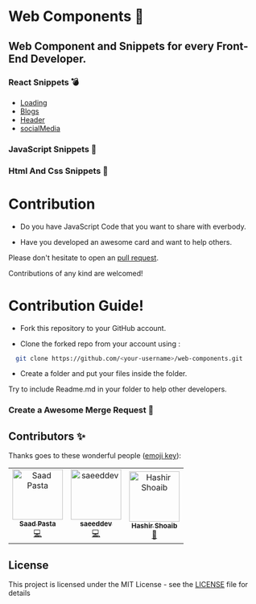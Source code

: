 # Web Components 🚀

## Web Component and Snippets for every Front-End Developer.

### React Snippets 💣

- [Loading](./Loader/README.md)
- [Blogs](<./Responsive Blog Card/README.md>)
- [Header](<./Responsive Header/README.md>)
- [socialMedia](<./Social Media/README.md>)

### JavaScript Snippets 🎊

### Html And Css Snippets 🎉

# Contribution

- Do you have JavaScript Code that you want to share with everbody.

- Have you developed an awesome card and want to help others.

Please don't hesitate to open an [pull request](https://github.com/saadpasta/web-components/pulls).

Contributions of any kind are welcomed!

# Contribution Guide!

- Fork this repository to your GitHub account.

- Clone the forked repo from your account using :

```bash
  git clone https://github.com/<your-username>/web-components.git
```

- Create a folder and put your files inside the folder.

Try to include Readme.md in your folder to help other developers.

### Create a Awesome Merge Request 🚀

## Contributors ✨

Thanks goes to these wonderful people ([emoji key](https://allcontributors.org/docs/en/emoji-key)):

<!-- ALL-CONTRIBUTORS-LIST:START - Do not remove or modify this section -->
<!-- prettier-ignore -->
<table>
  <tr>
    <td align="center"><a href="https://github.com/saadpasta"><img src="https://avatars2.githubusercontent.com/u/23307811?v=4" width="100px;" alt="Saad Pasta"/><br /><sub><b>Saad Pasta</b></sub></a><br /><a href="https://github.com/saadpasta/web-components/commits?author=saadpasta" title="Code">💻</a></td>
    <td align="center"><a href="http://linkedin.com/in/saeeddev"><img src="https://avatars3.githubusercontent.com/u/17095740?v=4" width="100px;" alt="saeeddev"/><br /><sub><b>saeeddev</b></sub></a><br /><a href="https://github.com/saadpasta/web-components/commits?author=sa-js" title="Code">💻</a></td>
    <td align="center"><a href="https://www.facebook.com/hashir.shoaeb"><img src="https://avatars0.githubusercontent.com/u/35165481?v=4" width="100px;" alt="Hashir Shoaib"/><br /><sub><b>Hashir Shoaib</b></sub></a><br /><a href="https://github.com/saadpasta/web-components/commits?author=hashirshoaeb" title="Documentation">📖</a></td>
  </tr>
</table>

<!-- ALL-CONTRIBUTORS-LIST:END -->

## License

This project is licensed under the MIT License - see the [LICENSE](./LICENSE) file for details
